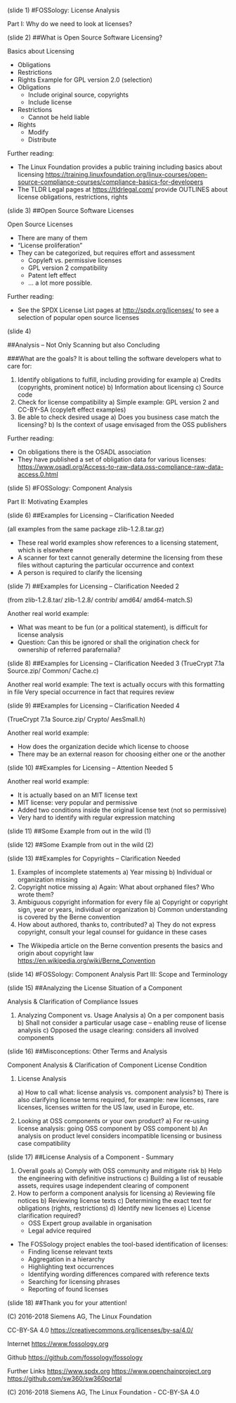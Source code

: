 (slide 1)
#FOSSology: License Analysis

Part I: Why do we need to look at licenses?

(slide 2)
##What is Open Source Software Licensing?

Basics about Licensing
- Obligations
- Restrictions
- Rights
Example for GPL version 2.0 (selection)
- Obligations
    - Include original source, copyrights
    - Include license
- Restrictions
    - Cannot be held liable
- Rights
    - Modify
    - Distribute

Further reading:
- The Linux Foundation provides a public training including basics about licensing https://training.linuxfoundation.org/linux-courses/open-source-compliance-courses/compliance-basics-for-developers
- The TLDR Legal pages at https://tldrlegal.com/ provide OUTLINES about license obligations, restrictions, rights

(slide 3)
##Open Source Software Licenses

Open Source Licenses
- There are many of them
- “License proliferation”
- They can be categorized, but requires effort and assessment
    - Copyleft vs. permissive licenses
    - GPL version 2 compatibility
    - Patent left effect
    - … a lot more possible.

Further reading:
- See the SPDX License List pages at http://spdx.org/licenses/ to see a selection of popular open source licenses

(slide 4)

##Analysis – Not Only Scanning but also Concluding

###What are the goals?
It is about telling the software developers what to care for:

1. Identify obligations to fulfill, including providing for example
	a) Credits (copyrights, prominent notice)
	b) Information about licensing
	c) Source code
1. Check for license compatibility
	a) Simple example: GPL version 2 and CC-BY-SA (copyleft effect examples)
1. Be able to check desired usage
	a) Does you business case match the licensing?
	b) Is the context of usage envisaged from the OSS publishers

Further reading:
- On obligations there is the OSADL association
- They have published a set of obligation data for various licenses: https://www.osadl.org/Access-to-raw-data.oss-compliance-raw-data-access.0.html


(slide 5)
#FOSSology: Component Analysis

Part II: Motivating Examples

(slide 6)
##Examples for Licensing – Clarification Needed

(all examples from the same package zlib-1.2.8.tar.gz)

- These real world examples show references to a licensing statement, which is elsewhere
- A scanner for text cannot generally determine the licensing from these files without capturing the particular occurrence and context
- A person is required to clarify the licensing 


(slide 7)
##Examples for Licensing – Clarification Needed 2

(from zlib-1.2.8.tar/ zlib-1.2.8/ contrib/ amd64/ amd64-match.S)

Another real world example:
- What was meant to be fun (or a political statement), is difficult for license analysis
- Question: Can this be ignored or shall the origination check for ownership of referred parafernalia?

(slide 8)
##Examples for Licensing – Clarification Needed 3
(TrueCrypt 7.1a Source.zip/ Common/ Cache.c)

Another real world example:
The text is actually occurs with this formatting in file
Very special occurrence in fact that requires review

(slide 9)
##Examples for Licensing – Clarification Needed 4

(TrueCrypt 7.1a Source.zip/ Crypto/ AesSmall.h)

Another real world example:
- How does the organization decide which license to choose
- There may be an external reason for choosing either one or the another

(slide 10)
##Examples for Licensing – Attention Needed 5

Another real world example:
- It is actually based on an MIT license text
- MIT license: very popular and permissive
- Added two conditions inside the original license text
(not so permissive)
- Very hard to identify with regular expression matching

(slide 11)
##Some Example from out in the wild (1)

(slide 12)
##Some Example from out in the wild (2)

(slide 13)
##Examples for Copyrights – Clarification Needed

1. Examples of incomplete statements
    a) Year missing
    b) Individual or organization missing
1. Copyright notice missing
    a) Again: What about orphaned files? Who wrote them? 
1. Ambiguous copyright information for every file
    a) Copyright or copyright sign, year or years, individual or organization
    b) Common understanding is covered by the Berne convention
1. How about authored, thanks to, contributed?
    a) They do not express copyright, consult your legal counsel for guidance in these cases


- The Wikipedia article on the Berne convention presents the basics and origin about copyright law https://en.wikipedia.org/wiki/Berne_Convention

(slide 14)
#FOSSology: Component Analysis
Part III: Scope and Terminology

(slide 15)
##Analyzing the License Situation of a Component

Analysis & Clarification of Compliance Issues

1. Analyzing Component vs. Usage Analysis
    a) On a per component basis
    b) Shall not consider a particular usage case – enabling reuse of license analysis
    c) Opposed the usage clearing: considers all involved components

(slide 16)
##Misconceptions: Other Terms and Analysis

Component Analysis & Clarification of Component License Condition

1. License Analysis

    a) How to call what: license analysis vs. component analysis?
    b) There is also clarifying license terms required, for example: new licenses, rare licenses, licenses written for the US law, used in Europe, etc.

1. Looking at OSS components or your own product?
    a) For re-using license analysis: going OSS component by OSS component
    b) An analysis on product level considers incompatible
licensing or business case compatibility

(slide 17)
##License Analysis of a Component - Summary

1. Overall goals
    a) Comply with OSS community and mitigate risk
    b) Help the engineering with definitive instructions
    c) Building a list of reusable assets, requires usage independent clearing of component
1. How to perform a component analysis for licensing
    a) Reviewing file notices
    b) Reviewing license texts
    c) Determining the exact text for obligations (rights, restrictions)
    d) Identify new licenses
    e) License clarification required?
     - OSS Expert group available in organisation
     - Legal advice required 

- The FOSSology project enables the tool-based identification of licenses:
    - Finding license relevant texts
    - Aggregation in a hierarchy
    - Highlighting text occurrences
    - Identifying wording differences compared with reference texts
    - Searching for licensing phrases
    - Reporting of found licenses

(slide 18)
##Thank you for your attention!

(C) 2016-2018  Siemens AG, The Linux Foundation


CC-BY-SA 4.0
https://creativecommons.org/licenses/by-sa/4.0/

Internet
https://www.fossology.org

Github
https://github.com/fossology/fossology

Further Links
https://www.spdx.org
https://www.openchainproject.org
https://github.com/sw360/sw360portal


(C) 2016-2018  Siemens AG, The Linux Foundation - CC-BY-SA 4.0
